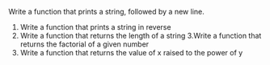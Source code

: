 Write a function that prints a string, followed by a new line.
1. Write a function that prints a string in reverse
2. Write a function that returns the length of a string
3.Write a function that returns the factorial of a given number
4. Write a function that returns the value of x raised to the power of y
